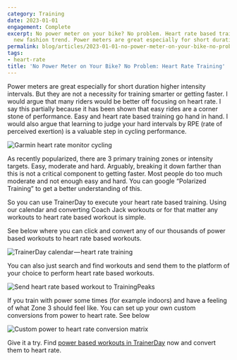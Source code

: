 ```yaml
---
category: Training
date: 2023-01-01
engagement: Complete
excerpt: No power meter on your bike? No problem. Heart rate based training is the
  new fashion trend. Power meters are great especially for short duration...
permalink: blog/articles/2023-01-01-no-power-meter-on-your-bike-no-problem-heart-rate-training-b901c7a11c06
tags:
- heart-rate
title: 'No Power Meter on Your Bike? No Problem: Heart Rate Training'
---
```

Power meters are great especially for short duration higher intensity intervals. But they are not a necessity for training smarter or getting faster. I would argue that many riders would be better off focusing on heart rate. I say this partially because it has been shown that easy rides are a corner stone of performance. Easy and heart rate based training go hand in hand. I would also argue that learning to judge your hard intervals by RPE (rate of perceived exertion) is a valuable step in cycling performance.

![Garmin heart rate monitor cycling](https://shared-web.s3.amazonaws.com/blog/images/2024-03-0fHcGTdsvE4Tmx55l.jpg)

As recently popularized, there are 3 primary training zones or intensity targets. Easy, moderate and hard. Arguably, breaking it down farther than this is not a critical component to getting faster. Most people do too much moderate and not enough easy and hard. You can google “Polarized Training” to get a better understanding of this.

So you can use TrainerDay to execute your heart rate based training. Using our calendar and converting Coach Jack workouts or for that matter any workouts to heart rate based workout is simple.

See below where you can click and convert any of our thousands of power based workouts to heart rate based workouts.

![TrainerDay calendar — heart rate training](https://shared-web.s3.amazonaws.com/blog/images/2024-03-1lu6REHML_Rpe1WUZ-LCEAw.png)

You can also just search and find workouts and send them to the platform of your choice to perform heart rate based workouts.

![Send heart rate based workout to TrainingPeaks](https://shared-web.s3.amazonaws.com/blog/images/2024-03-1hdzp6glEjvyBJIUsTp9nHw.png)

If you train with power some times (for example indoors) and have a feeling of what Zone 3 should feel like. You can set up your own custom conversions from power to heart rate. See below

![Custom power to heart rate conversion matrix](https://shared-web.s3.amazonaws.com/blog/images/2024-03-1Xavq0nDTBQfeyUg0y4KnAg.png)

Give it a try. Find [power based workouts in TrainerDay](https://%5Capp.trainerday.com) now and convert them to heart rate.
